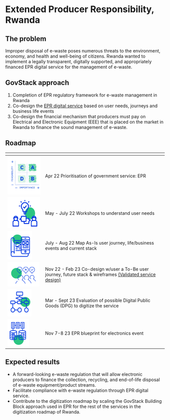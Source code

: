 # Extended Producer Responsibility, Rwanda

## The problem

Improper disposal of e-waste poses numerous threats to the environment, economy, and health and well-being of citizens. Rwanda wanted to implement a legally transparent, digitally supported, and appropriately financed EPR digital service for the management of e-waste.

## GovStack approach

1. Completion of EPR regulatory framework for e-waste management in Rwanda
2. Co-design the [EPR digital service](https://govstack.gitbook.io/use-cases/readme/env-1-extended-producer-responsibility-epr) based on user needs, journeys and business life events
3. Co-design the financial mechanism that producers must pay on Electrical and Electronic Equipment (EEE) that is placed on the market in Rwanda to finance the sound management of e-waste.

## Roadmap

<table><thead><tr><th width="105"></th><th></th></tr></thead><tbody><tr><td><img src="../../../.gitbook/assets/Screenshot_2023-03-28_170152-removebg-preview.png" alt=""></td><td>Apr 22 Prioritisation of government service: EPR</td></tr><tr><td><img src="../../../.gitbook/assets/image (7) (1).png" alt=""></td><td>May - July 22 Workshops to understand user needs</td></tr><tr><td><img src="../../../.gitbook/assets/image (11) (1).png" alt=""></td><td>July - Aug 22 Map As-Is user journey, life/business events and current stack</td></tr><tr><td><img src="../../../.gitbook/assets/image (16) (1).png" alt=""></td><td>Nov 22 - Feb 23 Co-design w/user a To-Be user journey, future stack &#x26; wireframes <a href="https://docs.google.com/presentation/d/1ccGtd9eAQPtPZtgwCcCg3uk8lwbhHfEJ/edit?usp=sharing&#x26;ouid=107531587157017296326&#x26;rtpof=true&#x26;sd=true">(Validated service design)</a></td></tr><tr><td><img src="../../../.gitbook/assets/image (8) (1).png" alt=""></td><td>Mar - Sept 23 Evaluation of possible Digital Public Goods (DPG) to digitize the service</td></tr><tr><td><img src="../../../.gitbook/assets/image (14) (1).png" alt=""></td><td>Nov 7-8 23 EPR blueprint for electronics event</td></tr></tbody></table>

## Expected results

* A forward-looking e-waste regulation that will allow electronic producers to finance the collection, recycling, and end-of-life disposal of e-waste equipment/product streams.&#x20;
* Facilitate compliance with e-waste regulation through EPR digital service.&#x20;
* Contribute to the digitization roadmap by scaling the GovStack Building Block approach used in EPR for the rest of the services in the digitization roadmap of Rwanda.
